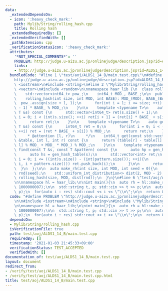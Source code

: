 ```yaml
---
data:
  _extendedDependsOn:
  - icon: ':heavy_check_mark:'
    path: Mylib/String/rolling_hash.cpp
    title: Rolling hash
  _extendedRequiredBy: []
  _extendedVerifiedWith: []
  _pathExtension: cpp
  _verificationStatusIcon: ':heavy_check_mark:'
  attributes:
    '*NOT_SPECIAL_COMMENTS*': ''
    PROBLEM: http://judge.u-aizu.ac.jp/onlinejudge/description.jsp?id=ALDS1_14_B
    links:
    - http://judge.u-aizu.ac.jp/onlinejudge/description.jsp?id=ALDS1_14_B
  bundledCode: "#line 1 \"test/aoj/ALDS1_14_B/main.test.cpp\"\n#define PROBLEM \"\
    http://judge.u-aizu.ac.jp/onlinejudge/description.jsp?id=ALDS1_14_B\"\n\n#include\
    \ <iostream>\n#include <string>\n#line 2 \"Mylib/String/rolling_hash.cpp\"\n#include\
    \ <vector>\n#include <random>\n\nnamespace haar_lib {\n  class rolling_hash {\n\
    \    std::vector<int64_t> pow_;\n    int64_t MOD_, BASE_;\n\n  public:\n    rolling_hash(){}\n\
    \    rolling_hash(int size, int MOD, int BASE): MOD_(MOD), BASE_(BASE){\n    \
    \  pow_.assign(size + 1, 1);\n      for(int i = 1; i <= size; ++i) pow_[i] = pow_[i\
    \ - 1] * BASE_ % MOD_;\n    }\n\n    template <typename T>\n    auto gen_hash_table(const\
    \ T &s) const {\n      std::vector<int64_t> ret(s.size() + 1);\n      for(int\
    \ i = 0; i < (int)s.size(); ++i) ret[i + 1] = (ret[i] * BASE_ + s[i]) % MOD_;\n\
    \      return ret;\n    }\n\n    template <typename T>\n    auto gen_hash(const\
    \ T &s) const {\n      int64_t ret = 0;\n      for(int i = 0; i < (int)s.size();\
    \ ++i) ret = (ret * BASE_ + s[i]) % MOD_;\n      return ret;\n    }\n\n    /**\n\
    \     * @attention [l, r)\n     */\n    int64_t get(const std::vector<int64_t>\
    \ &table, int l, int r) const {\n      return (table[r] - table[l] * pow_[r -\
    \ l] % MOD_ + MOD_ * MOD_) % MOD_;\n    }\n\n    template <typename T>\n    std::vector<int>\
    \ find(const T &s, const T &pattern) const {\n      auto hp = gen_hash(pattern);\n\
    \      auto hs = gen_hash_table(s);\n      std::vector<int> ret;\n      for(int\
    \ i = 0; i <= ((int)s.size() - (int)pattern.size()); ++i){\n        if(hp == get(hs,\
    \ i, i + pattern.size())) ret.push_back(i);\n      }\n\n      return ret;\n  \
    \  }\n  };\n\n  auto make_rh(int size, int MOD, int seed = 0){\n    std::mt19937\
    \ rnd(seed);\n    std::uniform_int_distribution<> dist(2, MOD - 2);\n    return\
    \ rolling_hash(size, MOD, dist(rnd));\n  }\n}\n#line 6 \"test/aoj/ALDS1_14_B/main.test.cpp\"\
    \n\nnamespace hl = haar_lib;\n\nint main(){\n  auto rh = hl::make_rh(1000000,\
    \ 1000000007);\n\n  std::string t, p; std::cin >> t >> p;\n\n  auto res = rh.find(t,\
    \ p);\n  for(auto i : res) std::cout << i << \"\\n\";\n\n  return 0;\n}\n"
  code: "#define PROBLEM \"http://judge.u-aizu.ac.jp/onlinejudge/description.jsp?id=ALDS1_14_B\"\
    \n\n#include <iostream>\n#include <string>\n#include \"Mylib/String/rolling_hash.cpp\"\
    \n\nnamespace hl = haar_lib;\n\nint main(){\n  auto rh = hl::make_rh(1000000,\
    \ 1000000007);\n\n  std::string t, p; std::cin >> t >> p;\n\n  auto res = rh.find(t,\
    \ p);\n  for(auto i : res) std::cout << i << \"\\n\";\n\n  return 0;\n}\n"
  dependsOn:
  - Mylib/String/rolling_hash.cpp
  isVerificationFile: true
  path: test/aoj/ALDS1_14_B/main.test.cpp
  requiredBy: []
  timestamp: '2021-01-03 21:45:33+09:00'
  verificationStatus: TEST_ACCEPTED
  verifiedWith: []
documentation_of: test/aoj/ALDS1_14_B/main.test.cpp
layout: document
redirect_from:
- /verify/test/aoj/ALDS1_14_B/main.test.cpp
- /verify/test/aoj/ALDS1_14_B/main.test.cpp.html
title: test/aoj/ALDS1_14_B/main.test.cpp
---
```

